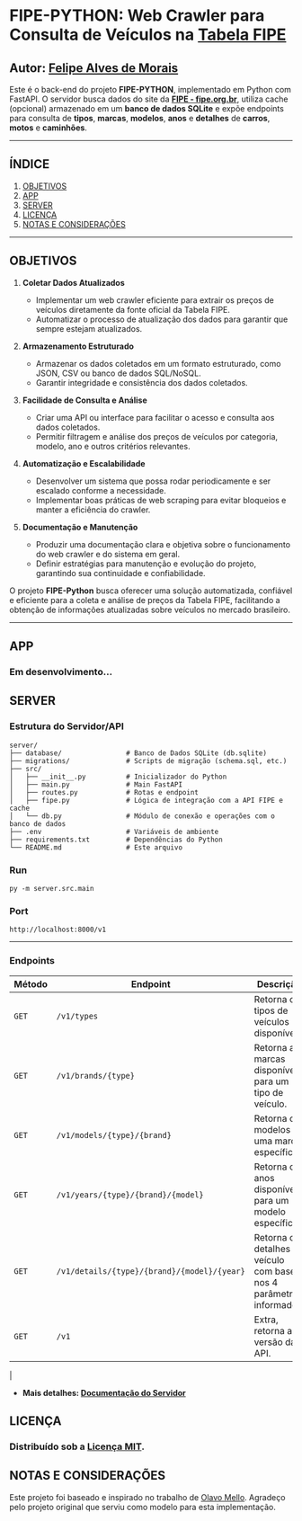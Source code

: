 # FIPE-PYTHON: Web Crawler para Consulta de Veículos na [Tabela FIPE](https://veiculos.fipe.org.br/)
## Autor: [Felipe Alves de Morais](https://github.com/FelipeTr00)

Este é o back-end do projeto **FIPE-PYTHON**, implementado em Python com FastAPI. O servidor busca dados do site da [**FIPE - fipe.org.br**](https://veiculos.fipe.org.br/), utiliza cache (opcional) armazenado em um **banco de dados SQLite** e expõe endpoints para consulta de **tipos**, **marcas**, **modelos**, **anos** e **detalhes** de **carros**, **motos** e **caminhões**.

---

## ÍNDICE

1. [OBJETIVOS](#OBJETIVOS)  
2. [APP](#APP)  
3. [SERVER](#SERVER)  
4. [LICENÇA](#LICENÇA)  
5. [NOTAS E CONSIDERAÇÕES](#NOTAS-E-CONSIDERAÇÕES)

---

## OBJETIVOS

1. **Coletar Dados Atualizados**  
   - Implementar um web crawler eficiente para extrair os preços de veículos diretamente da fonte oficial da Tabela FIPE.
   - Automatizar o processo de atualização dos dados para garantir que sempre estejam atualizados.

2. **Armazenamento Estruturado**  
   - Armazenar os dados coletados em um formato estruturado, como JSON, CSV ou banco de dados SQL/NoSQL.
   - Garantir integridade e consistência dos dados coletados.

3. **Facilidade de Consulta e Análise**  
   - Criar uma API ou interface para facilitar o acesso e consulta aos dados coletados.
   - Permitir filtragem e análise dos preços de veículos por categoria, modelo, ano e outros critérios relevantes.

4. **Automatização e Escalabilidade**  
   - Desenvolver um sistema que possa rodar periodicamente e ser escalado conforme a necessidade.
   - Implementar boas práticas de web scraping para evitar bloqueios e manter a eficiência do crawler.

5. **Documentação e Manutenção**  
   - Produzir uma documentação clara e objetiva sobre o funcionamento do web crawler e do sistema em geral.
   - Definir estratégias para manutenção e evolução do projeto, garantindo sua continuidade e confiabilidade.

O projeto **FIPE-Python** busca oferecer uma solução automatizada, confiável e eficiente para a coleta e análise de preços da Tabela FIPE, facilitando a obtenção de informações atualizadas sobre veículos no mercado brasileiro.


---
## APP 

### Em desenvolvimento...

## SERVER 

### Estrutura do Servidor/API
    server/
    ├── database/                # Banco de Dados SQLite (db.sqlite)
    ├── migrations/              # Scripts de migração (schema.sql, etc.)
    ├── src/
    │   ├── __init__.py          # Inicializador do Python
    │   ├── main.py              # Main FastAPI
    │   ├── routes.py            # Rotas e endpoint
    │   ├── fipe.py              # Lógica de integração com a API FIPE e cache
    │   └── db.py                # Módulo de conexão e operações com o banco de dados
    ├── .env                     # Variáveis de ambiente
    ├── requirements.txt         # Dependências do Python
    └── README.md                # Este arquivo

### Run
    py -m server.src.main

### Port
    http://localhost:8000/v1


---
### Endpoints

| **Método** | **Endpoint** | **Descrição** |
|------------|----------------------------------|------------------------------------------------------------|
| `GET` | `/v1/types` | Retorna os tipos de veículos disponíveis. |
| `GET` | `/v1/brands/{type}` | Retorna as marcas disponíveis para um tipo de veículo. |
| `GET` | `/v1/models/{type}/{brand}` | Retorna os modelos de uma marca específica. |
| `GET` | `/v1/years/{type}/{brand}/{model}` | Retorna os anos disponíveis para um modelo específico. |
| `GET` | `/v1/details/{type}/{brand}/{model}/{year}` | Retorna os detalhes do veículo com base nos 4 parâmetros informados. |
| `GET` | `/v1` | Extra, retorna a versão da API. |
|

* **Mais detalhes: [Documentação do Servidor](server/README.md)**

## LICENÇA

### Distribuído sob a [Licença MIT](LICENCE.txt).

## NOTAS E CONSIDERAÇÕES

Este projeto foi baseado e inspirado no trabalho de [Olavo Mello](https://github.com/olavomello/fipe-api). Agradeço pelo projeto original que serviu como modelo para esta implementação.

